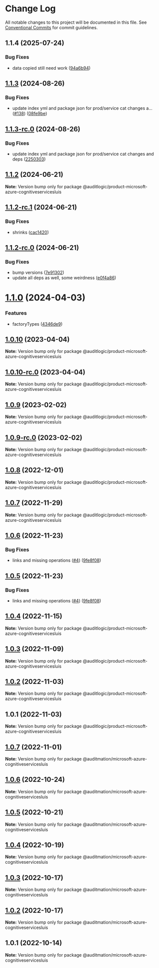 # Change Log

All notable changes to this project will be documented in this file.
See [Conventional Commits](https://conventionalcommits.org) for commit guidelines.

## 1.1.4 (2025-07-24)


### Bug Fixes

* data copied still need work ([94a6b94](https://github.com/zerobias-org/product/commit/94a6b942fb0516367548599d739529536132755a))





## [1.1.3](https://github.com/auditlogic/product/compare/@auditlogic/product-microsoft-azure-cognitiveservicesluis@1.1.2...@auditlogic/product-microsoft-azure-cognitiveservicesluis@1.1.3) (2024-08-26)


### Bug Fixes

* update index yml and package json for prod/service cat changes a… ([#138](https://github.com/auditlogic/product/issues/138)) ([08fe9be](https://github.com/auditlogic/product/commit/08fe9beb1c8457462a19bc69caa02e6212d97e1a))





## [1.1.3-rc.0](https://github.com/auditlogic/product/compare/@auditlogic/product-microsoft-azure-cognitiveservicesluis@1.1.2...@auditlogic/product-microsoft-azure-cognitiveservicesluis@1.1.3-rc.0) (2024-08-26)


### Bug Fixes

* update index yml and package json for prod/service cat changes and deps ([2250303](https://github.com/auditlogic/product/commit/225030363a363608240135b7ebed386b28f01e4b))





## [1.1.2](https://github.com/auditlogic/product/compare/@auditlogic/product-microsoft-azure-cognitiveservicesluis@1.1.2-rc.1...@auditlogic/product-microsoft-azure-cognitiveservicesluis@1.1.2) (2024-06-21)

**Note:** Version bump only for package @auditlogic/product-microsoft-azure-cognitiveservicesluis





## [1.1.2-rc.1](https://github.com/auditlogic/product/compare/@auditlogic/product-microsoft-azure-cognitiveservicesluis@1.1.2-rc.0...@auditlogic/product-microsoft-azure-cognitiveservicesluis@1.1.2-rc.1) (2024-06-21)


### Bug Fixes

* shrinks ([cac1420](https://github.com/auditlogic/product/commit/cac14200fefcd8183ab69fe89a47bd3f70f563e9))





## [1.1.2-rc.0](https://github.com/auditlogic/product/compare/@auditlogic/product-microsoft-azure-cognitiveservicesluis@1.1.0...@auditlogic/product-microsoft-azure-cognitiveservicesluis@1.1.2-rc.0) (2024-06-21)


### Bug Fixes

* bump versions ([7e91302](https://github.com/auditlogic/product/commit/7e913023b8b312150ed7762c32fbbe616be71de5))
* update all deps as well, some weirdness ([e0f4a86](https://github.com/auditlogic/product/commit/e0f4a864714e2d3de6bbf3da014d5312fe53be2f))





# [1.1.0](https://github.com/auditlogic/product/compare/@auditlogic/product-microsoft-azure-cognitiveservicesluis@1.0.10...@auditlogic/product-microsoft-azure-cognitiveservicesluis@1.1.0) (2024-04-03)


### Features

* factoryTypes ([4346de9](https://github.com/auditlogic/product/commit/4346de92693aee892fccf725338ffc7b80ab182b))





## [1.0.10](https://github.com/auditlogic/product/compare/@auditlogic/product-microsoft-azure-cognitiveservicesluis@1.0.9...@auditlogic/product-microsoft-azure-cognitiveservicesluis@1.0.10) (2023-04-04)

**Note:** Version bump only for package @auditlogic/product-microsoft-azure-cognitiveservicesluis





## [1.0.10-rc.0](https://github.com/auditlogic/product/compare/@auditlogic/product-microsoft-azure-cognitiveservicesluis@1.0.9...@auditlogic/product-microsoft-azure-cognitiveservicesluis@1.0.10-rc.0) (2023-04-04)

**Note:** Version bump only for package @auditlogic/product-microsoft-azure-cognitiveservicesluis





## [1.0.9](https://github.com/auditlogic/product/compare/@auditlogic/product-microsoft-azure-cognitiveservicesluis@1.0.8...@auditlogic/product-microsoft-azure-cognitiveservicesluis@1.0.9) (2023-02-02)

**Note:** Version bump only for package @auditlogic/product-microsoft-azure-cognitiveservicesluis





## [1.0.9-rc.0](https://github.com/auditlogic/product/compare/@auditlogic/product-microsoft-azure-cognitiveservicesluis@1.0.8...@auditlogic/product-microsoft-azure-cognitiveservicesluis@1.0.9-rc.0) (2023-02-02)

**Note:** Version bump only for package @auditlogic/product-microsoft-azure-cognitiveservicesluis





## [1.0.8](https://github.com/auditlogic/product/compare/@auditlogic/product-microsoft-azure-cognitiveservicesluis@1.0.7...@auditlogic/product-microsoft-azure-cognitiveservicesluis@1.0.8) (2022-12-01)

**Note:** Version bump only for package @auditlogic/product-microsoft-azure-cognitiveservicesluis





## [1.0.7](https://github.com/auditlogic/product/compare/@auditlogic/product-microsoft-azure-cognitiveservicesluis@1.0.6...@auditlogic/product-microsoft-azure-cognitiveservicesluis@1.0.7) (2022-11-29)

**Note:** Version bump only for package @auditlogic/product-microsoft-azure-cognitiveservicesluis





## [1.0.6](https://github.com/auditlogic/product/compare/@auditlogic/product-microsoft-azure-cognitiveservicesluis@1.0.4...@auditlogic/product-microsoft-azure-cognitiveservicesluis@1.0.6) (2022-11-23)


### Bug Fixes

* links and missing operations ([#4](https://github.com/auditlogic/product/issues/4)) ([9fe8f08](https://github.com/auditlogic/product/commit/9fe8f08fe7c57fdb79f991ac35bd6ac2e7dcad38))





## [1.0.5](https://github.com/auditlogic/product/compare/@auditlogic/product-microsoft-azure-cognitiveservicesluis@1.0.4...@auditlogic/product-microsoft-azure-cognitiveservicesluis@1.0.5) (2022-11-23)


### Bug Fixes

* links and missing operations ([#4](https://github.com/auditlogic/product/issues/4)) ([9fe8f08](https://github.com/auditlogic/product/commit/9fe8f08fe7c57fdb79f991ac35bd6ac2e7dcad38))





## [1.0.4](https://github.com/auditlogic/product/compare/@auditlogic/product-microsoft-azure-cognitiveservicesluis@1.0.3...@auditlogic/product-microsoft-azure-cognitiveservicesluis@1.0.4) (2022-11-15)

**Note:** Version bump only for package @auditlogic/product-microsoft-azure-cognitiveservicesluis





## [1.0.3](https://github.com/auditlogic/product/compare/@auditlogic/product-microsoft-azure-cognitiveservicesluis@1.0.2...@auditlogic/product-microsoft-azure-cognitiveservicesluis@1.0.3) (2022-11-09)

**Note:** Version bump only for package @auditlogic/product-microsoft-azure-cognitiveservicesluis





## [1.0.2](https://github.com/auditlogic/product/compare/@auditlogic/product-microsoft-azure-cognitiveservicesluis@1.0.1...@auditlogic/product-microsoft-azure-cognitiveservicesluis@1.0.2) (2022-11-03)

**Note:** Version bump only for package @auditlogic/product-microsoft-azure-cognitiveservicesluis





## 1.0.1 (2022-11-03)

**Note:** Version bump only for package @auditlogic/product-microsoft-azure-cognitiveservicesluis





## [1.0.7](https://github.com/auditmation/store-content/compare/@auditmation/microsoft-azure-cognitiveservicesluis@1.0.6...@auditmation/microsoft-azure-cognitiveservicesluis@1.0.7) (2022-11-01)

**Note:** Version bump only for package @auditmation/microsoft-azure-cognitiveservicesluis





## [1.0.6](https://github.com/auditmation/store-content/compare/@auditmation/microsoft-azure-cognitiveservicesluis@1.0.5...@auditmation/microsoft-azure-cognitiveservicesluis@1.0.6) (2022-10-24)

**Note:** Version bump only for package @auditmation/microsoft-azure-cognitiveservicesluis





## [1.0.5](https://github.com/auditmation/store-content/compare/@auditmation/microsoft-azure-cognitiveservicesluis@1.0.4...@auditmation/microsoft-azure-cognitiveservicesluis@1.0.5) (2022-10-21)

**Note:** Version bump only for package @auditmation/microsoft-azure-cognitiveservicesluis





## [1.0.4](https://github.com/auditmation/store-content/compare/@auditmation/microsoft-azure-cognitiveservicesluis@1.0.3...@auditmation/microsoft-azure-cognitiveservicesluis@1.0.4) (2022-10-19)

**Note:** Version bump only for package @auditmation/microsoft-azure-cognitiveservicesluis





## [1.0.3](https://github.com/auditmation/store-content/compare/@auditmation/microsoft-azure-cognitiveservicesluis@1.0.2...@auditmation/microsoft-azure-cognitiveservicesluis@1.0.3) (2022-10-17)

**Note:** Version bump only for package @auditmation/microsoft-azure-cognitiveservicesluis





## [1.0.2](https://github.com/auditmation/store-content/compare/@auditmation/microsoft-azure-cognitiveservicesluis@1.0.1...@auditmation/microsoft-azure-cognitiveservicesluis@1.0.2) (2022-10-17)

**Note:** Version bump only for package @auditmation/microsoft-azure-cognitiveservicesluis





## 1.0.1 (2022-10-14)

**Note:** Version bump only for package @auditmation/microsoft-azure-cognitiveservicesluis
